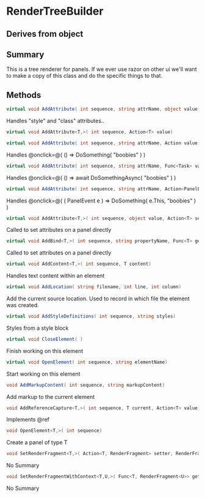 # RenderTreeBuilder

## Derives from object

## Summary

This is a tree renderer for panels. If we ever use razor on other ui we'll want to make a copy of
this class and do the specific things to that.
## Methods

```c#
virtual void AddAttribute( int sequence, string attrName, object value) 
```
Handles "style" and "class" attributes..
```c#
virtual void AddAttribute<T,>( int sequence, Action<T> value) 
```
<Icon OnSomething=@Function></Icon>
```c#
virtual void AddAttribute( int sequence, string attrName, Action value) 
```
Handles @onclick=@( () => DoSomething( "boobies" ) )
```c#
virtual void AddAttribute( int sequence, string attrName, Func<Task> value) 
```
Handles @onclick=@( () => await DoSomethingAsync( "boobies" ) )
```c#
virtual void AddAttribute( int sequence, string attrName, Action<PanelEvent> value) 
```
Handles @onclick=@( ( PanelEvent e ) => DoSomething( e.This, "boobies" ) )
```c#
virtual void AddAttribute<T,>( int sequence, object value, Action<T> setter) 
```
Called to set attributes on a panel directly
```c#
virtual void AddBind<T,>( int sequence, string propertyName, Func<T> get, Action<T> set) 
```
Called to set attributes on a panel directly
```c#
virtual void AddContent<T,>( int sequence, T content) 
```
Handles text content within an element
```c#
virtual void AddLocation( string filename, int line, int column) 
```
Add the current source location. Used to record in which file the element was created.
```c#
virtual void AddStyleDefinitions( int sequence, string styles) 
```
Styles from a style block
```c#
virtual void CloseElement( ) 
```
Finish working on this element
```c#
virtual void OpenElement( int sequence, string elementName) 
```
Start working on this element
```c#
void AddMarkupContent( int sequence, string markupContent) 
```
Add markup to the current element
```c#
void AddReferenceCapture<T,>( int sequence, T current, Action<T> value) 
```
Implements @ref
```c#
void OpenElement<T,>( int sequence) 
```
Create a panel of type T
```c#
void SetRenderFragment<T,>( Action<T, RenderFragment> setter, RenderFragment builder) 
```
No Summary
```c#
void SetRenderFragmentWithContext<T,U,>( Func<T, RenderFragment<U>> getter, Action<T, RenderFragment<U>> setter, RenderFragment<U> builder) 
```
No Summary
